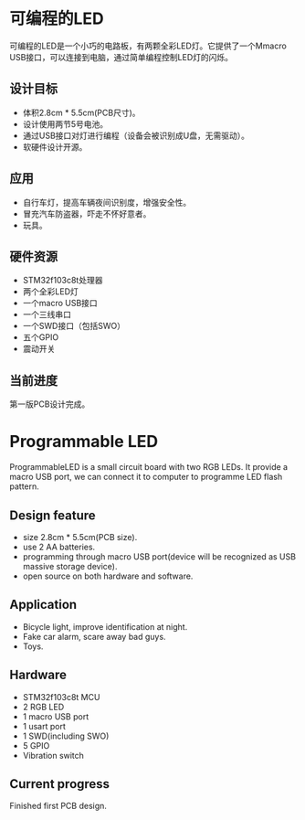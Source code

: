 可编程的LED
===============
可编程的LED是一个小巧的电路板，有两颗全彩LED灯。它提供了一个Mmacro USB接口，可以连接到电脑，通过简单编程控制LED灯的闪烁。

设计目标
--------
* 体积2.8cm * 5.5cm(PCB尺寸)。
* 设计使用两节5号电池。
* 通过USB接口对灯进行编程（设备会被识别成U盘，无需驱动）。
* 软硬件设计开源。

应用
-------
* 自行车灯，提高车辆夜间识别度，增强安全性。
* 冒充汽车防盗器，吓走不怀好意者。
* 玩具。

硬件资源
--------
* STM32f103c8t处理器
* 两个全彩LED灯
* 一个macro USB接口
* 一个三线串口
* 一个SWD接口（包括SWO）
* 五个GPIO
* 震动开关

当前进度
--------
第一版PCB设计完成。

Programmable LED
===============
ProgrammableLED is a small circuit board with two RGB LEDs. It provide a macro USB port, we can connect it to computer to programme LED flash pattern.

Design feature
--------------
* size 2.8cm * 5.5cm(PCB size).
* use 2 AA batteries.
* programming through macro USB port(device will be recognized as USB massive storage device).
* open source on both hardware and software.

Application
-----------
* Bicycle light, improve identification at night.
* Fake car alarm, scare away bad guys.
* Toys.

Hardware
--------
* STM32f103c8t MCU
* 2 RGB LED
* 1 macro USB port
* 1 usart port
* 1 SWD(including SWO)
* 5 GPIO
* Vibration switch

Current progress
---------------
 Finished first PCB design.
